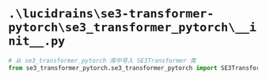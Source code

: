 # `.\lucidrains\se3-transformer-pytorch\se3_transformer_pytorch\__init__.py`

```py
# 从 se3_transformer_pytorch 库中导入 SE3Transformer 类
from se3_transformer_pytorch.se3_transformer_pytorch import SE3Transformer
```